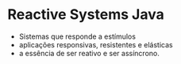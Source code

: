 # Reactive Systems Java
- Sistemas que responde a estímulos
- aplicações responsivas, resistentes e elásticas
- a essência de ser reativo e ser assíncrono.

